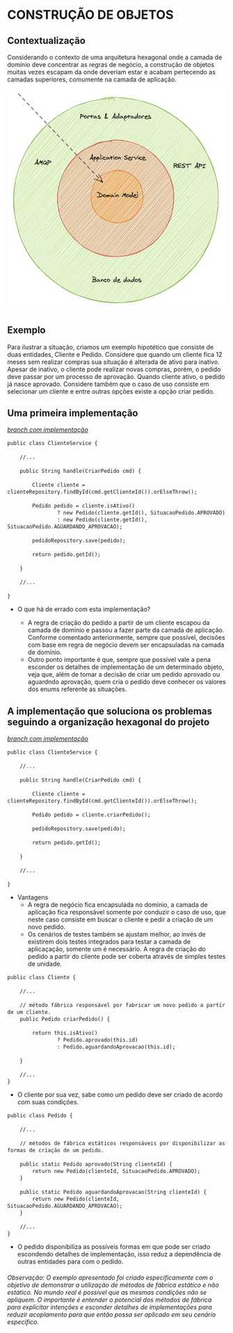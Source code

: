 # CONSTRUÇÃO DE OBJETOS


## Contextualização

Considerando o contexto de uma arquitetura hexagonal onde a camada de domínio deve concentrar as regras de negócio, a construção de objetos muitas vezes escapam da onde deveriam estar e acabam pertecendo as camadas superiores, comumente na camada de aplicação.

![Imagem arquitetura hexagonal](./docs/img/arquitetura_hexagonal.png) 

## Exemplo

Para ilustrar a situação, criamos um exemplo hipotético que consiste de duas entidades, Cliente e Pedido. Considere que quando um cliente fica 12 meses sem realizar compras sua situação é alterada de ativo para inativo. Apesar de inativo, o cliente pode realizar novas compras, porém, o pedido deve passar por um processo de aprovação. Quando cliente ativo, o pedido já nasce aprovado. Considere também que o caso de uso consiste em selecionar um cliente e entre outras opções existe a opção criar pedido. 


## Uma primeira implementação

*[branch com implementação](https://github.com/murilocardoso-totvs/construcao-objetos/tree/implementacao01)*


```
public class ClienteService {

    //...

    public String handle(CriarPedido cmd) {

        Cliente cliente = clienteRepository.findById(cmd.getClienteId()).orElseThrow();

        Pedido pedido = cliente.isAtivo() 
                ? new Pedido(cliente.getId(), SituacaoPedido.APROVADO)
                : new Pedido(cliente.getId(), SituacaoPedido.AGUARDANDO_APROVACAO);

        pedidoRepository.save(pedido);

        return pedido.getId();
        
    }
    
    //...

}
```

  * O que há de errado com esta implementação?

    * A regra de criação do pedido a partir de um cliente escapou da camada de domínio e passou a fazer parte da camada de aplicação. Conforme comentado anteriormente, sempre que possível, decisões com base em regra de negócio devem ser encapsuladas na camada de domínio. 
    * Outro ponto importante é que, sempre que possível vale a pena esconder os detalhes de implementação de um determinado objeto, veja que, além de tomar a decisão de criar um pedido aprovado ou aguardndo aprovação, quem cria o pedido deve conhecer os valores dos enums referente as situações.  
  
## A implementação que soluciona os problemas seguindo a organização hexagonal do projeto

*[branch com implementação](https://github.com/murilocardoso-totvs/construcao-objetos/tree/implementacao02)*
  
```
public class ClienteService {

    //...

    public String handle(CriarPedido cmd) {

        Cliente cliente = clienteRepository.findById(cmd.getClienteId()).orElseThrow();

        Pedido pedido = cliente.criarPedido();

        pedidoRepository.save(pedido);

        return pedido.getId();

    }
    
    //...
    
}

```

  * Vantagens
    * A regra de negócio fica encapsulada no domínio, a camada de aplicação fica responsável somente por conduzir o caso de uso, que neste caso consiste em buscar o cliente e pedir a criação de um novo pedido.
    * Os cenários de testes também se ajustam melhor, ao invés de existirem dois testes integrados para testar a camada de aplicaçação, somente um é necessário. A regra de criação do pedido a partir do cliente pode ser coberta através de simples testes de unidade. 
      
```
public class Cliente {

    //...

    // método fábrica responsável por fabricar um novo pedido a partir de um cliente.
    public Pedido criarPedido() {

        return this.isAtivo() 
                ? Pedido.aprovado(this.id)
                : Pedido.aguardandoAprovacao(this.id);
                
    }
       
    //...
}    

```

  * O cliente por sua vez, sabe como um pedido deve ser criado de acordo com suas condições. 
  
```
public class Pedido { 

    //...

    // métodos de fábrica estáticos responsáveis por disponibilizar as formas de criação de um pedido.
            
    public static Pedido aprovado(String clienteId) {
        return new Pedido(clienteId, SituacaoPedido.APROVADO);
    }

    public static Pedido aguardandoAprovacao(String clienteId) {
        return new Pedido(clienteId, SituacaoPedido.AGUARDANDO_APROVACAO);
    }
    
    //...
}    

```

  * O pedido disponibiliza as possíveis formas em que pode ser criado escondendo detalhes de implementação, isso reduz a dependência de outras entidades para com o pedido.
  


###### Observação: O exemplo apresentado foi criado especificamente com o objetivo de demonstrar a utilização de métodos de fábrica estático e não estático. No mundo real é possível que as mesmas condições não se apliquem. O importante é entender o potencial dos métodos de fábrica para explicitar intenções e esconder detalhes de implementações para reduzir acoplamento para que então possa ser aplicado em seu cenário específico. 
  
     





